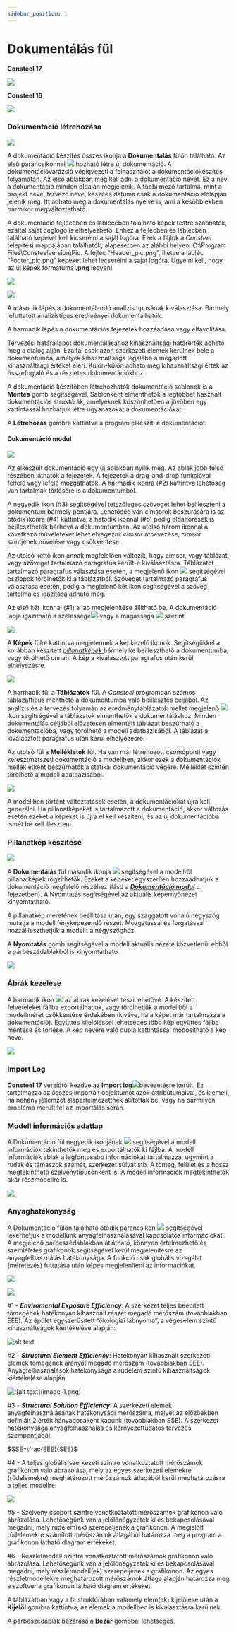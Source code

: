 ```yaml
---
sidebar_position: 1
---
```

# Dokumentálás fül

<!-- wp:paragraph {"align":"center"} -->

**Consteel 17**

<!-- /wp:paragraph -->

<!-- wp:image {"align":"center","id":72015,"width":"170px","height":"auto","sizeSlug":"full","linkDestination":"none"} -->

![](./img/wp-content-uploads-2024-01-13.1-Document-tab-HU-CS17.png)

<!-- /wp:image -->

<!-- wp:paragraph {"align":"center"} -->

**Consteel 16**

<!-- /wp:paragraph -->

<!-- wp:paragraph -->

[](./img/wp-content-uploads-2022-06-tab_dokumentalas.png)

<!-- /wp:paragraph -->

<!-- wp:image {"align":"center","id":37946,"width":167,"height":50,"sizeSlug":"full","linkDestination":"media","className":"is-style-editorskit-rounded"} -->

[![](https://www.consteelsoftware.com/wp-content/uploads/2022/06/tab_dokumentalas.png)](https://www.consteelsoftware.com/wp-content/uploads/2022/06/tab_dokumentalas.png)

<!-- /wp:image -->

<!-- wp:heading {"level":3} -->

### Dokumentáció létrehozása

<!-- /wp:heading -->

<!-- wp:image {"align":"right","id":37938,"width":333,"height":249,"sizeSlug":"full","linkDestination":"media","className":"is-style-editorskit-rounded"} -->

[![](https://www.consteelsoftware.com/wp-content/uploads/2022/06/dial_dokument_uj_1.png)](./img/wp-content-uploads-2022-06-dial_dokument_uj_1.png)

<!-- /wp:image -->

<!-- wp:paragraph {"align":"justify"} -->

A dokumentáció készítés összes ikonja a **Dokumentálás** fülön található. Az első parancsikonnal ![](./img/wp-content-uploads-2021-04-cmd_doc_new.png) hozható létre új dokumentáció. A dokumentációvarázsló végigvezeti a felhasználót a dokumentációkészítés folyamatán. Az első ablakban meg kell adni a dokumentáció nevét. Ez a név a dokumentáció minden oldalán megjelenik. A többi mező tartalma, mint a projekt neve, tervező neve, készítés dátuma csak a dokumentáció előlapján jelenik meg. Itt adható meg a dokumentálás nyelve is, ami a későbbiekben bármikor megváltoztatható.

<!-- /wp:paragraph -->

<!-- wp:paragraph -->

A dokumentáció fejlécében és láblécében található képek testre szabhatók, ezáltal saját céglogó is elhelyezhető. Ehhez a fejlécben és láblécben található képeket kell kicserélni a saját logóra. Ezek a fájlok a _Consteel_ telepítési mappájában találhatók; alapesetben az alábbi helyen: C:\\Program Files\\Consteelversion\\Pic. A fejléc “Header_pic.png”, illetve a lábléc “Footer_pic.png” képeket lehet lecserélni a saját logóra. Ügyelni kell, hogy az új képek formátuma **.png** legyen!

<!-- /wp:paragraph -->

<!-- wp:image {"align":"right","id":37922,"width":337,"height":563,"sizeSlug":"full","linkDestination":"media","className":"is-style-editorskit-rounded"} -->

[![](https://www.consteelsoftware.com/wp-content/uploads/2022/06/dial_dokument_uj_3.png)](./img/wp-content-uploads-2022-06-dial_dokument_uj_3.png)

<!-- /wp:image -->

<!-- wp:image {"align":"right","id":37930,"width":198,"height":148,"sizeSlug":"full","linkDestination":"media","className":"is-style-editorskit-rounded"} -->

[![](https://www.consteelsoftware.com/wp-content/uploads/2022/06/dial_dokument_uj_2.png)](./img/wp-content-uploads-2022-06-dial_dokument_uj_2.png)

<!-- /wp:image -->

<!-- wp:paragraph -->

A második lépés a dokumentálandó analízis típusának kiválasztása. Bármely lefuttatott analízistípus eredményei dokumentálhatók.

<!-- /wp:paragraph -->

<!-- wp:paragraph {"align":"justify"} -->

A harmadik lépés a dokumentációs fejezetek hozzáadása vagy eltávolítása.

<!-- /wp:paragraph -->

<!-- wp:paragraph {"align":"justify"} -->

Tervezési határállapot dokumentálásához kihasználtsági határérték adható meg a dialóg alján. Ezáltal csak azon szerkezeti elemek kerülnek bele a dokumentumba, amelyek kihasználtsága legalább a megadott kihasználtsági értéket eléri. Külön-külön adható meg kihasználtsági érték az összefoglaló és a részletes dokumentációkhoz.

<!-- /wp:paragraph -->

<!-- wp:paragraph {"align":"justify"} -->

A dokumentáció készítőben létrehozhatók dokumentáció sablonok is a **Mentés** gomb segítségével. Sablonként elmenthetők a legtöbbet használt dokumentációs struktúrák, amelyeknek köszönhetően a jövőben egy kattintással hozhatjuk létre ugyanazokat a dokumentációkat.

<!-- /wp:paragraph -->

<!-- wp:paragraph {"align":"justify"} -->

A **Létrehozás** gombra kattintva a program elkészíti a dokumentációt.

<!-- /wp:paragraph -->

<!-- wp:spacer -->

<!-- /wp:spacer -->

<!-- wp:heading {"level":4,"className":""} -->

#### Dokumentáció modul

<!-- /wp:heading -->

<!-- wp:image {"align":"right","id":37914,"width":313,"height":295,"sizeSlug":"full","linkDestination":"media","className":"is-style-editorskit-rounded"} -->

[![](https://www.consteelsoftware.com/wp-content/uploads/2022/06/scr_dokument_szerkesztes_1.png)](./img/wp-content-uploads-2022-06-scr_dokument_szerkesztes_1.png)

<!-- /wp:image -->

<!-- wp:paragraph {"align":"justify"} -->

Az elkészült dokumentáció egy új ablakban nyílik meg. Az ablak jobb felső részében láthatók a fejezetek. A fejezetek a drag-and-drop funkcióval felfelé vagy lefelé mozgathatók. A harmadik ikonra (#2) kattintva lehetőség van tartalmak törlésére is a dokumentumból.

<!-- /wp:paragraph -->

<!-- wp:paragraph {"align":"justify"} -->

A negyedik ikon (#3) segítségével tetszőleges szöveget lehet beilleszteni a dokumentum bármely pontjára. Lehetőség van címsorok beszúrására is az ötödik ikonra (#4) kattintva, a hatodik ikonnal (#5) pedig oldaltörések is beilleszthetők bárhová a dokumentumban. Az utolsó három ikonnal a következő műveleteket lehet elvégezni: címsor átnevezése, címsor szintjének növelése vagy csökkentése.

<!-- /wp:paragraph -->

<!-- wp:paragraph {"align":"justify"} -->

Az utolsó kettő ikon annak megfelelően változik, hogy címsor, vagy táblázat, vagy szöveget tartalmazó paragrafus került-e kiválasztásra. Táblázatot tartalmazó paragrafus választása esetén, a megjelenő ikon ![](./img/wp-content-uploads-2021-04-14-2-1-1-delete-column-from-the-table.png) segítségével oszlopok törölhetők ki a táblázatból. Szöveget tartalmazó paragrafus választása esetén, pedig a megjelenő két ikon segítségével a szöveg tartalma és igazítása adható meg.

<!-- /wp:paragraph -->

<!-- wp:columns -->

<!-- wp:column -->

<!-- wp:paragraph -->

Az első két ikonnal (#1) a lap megjelenítése állítható be. A dokumentáció lapja igazítható a szélessége![](./img/wp-content-uploads-2021-04-14-1-width.png) vagy a magassága ![](./img/wp-content-uploads-2021-04-14-1-height.png) szerint.

<!-- /wp:paragraph -->

<!-- /wp:column -->

<!-- wp:column -->

<!-- wp:image {"align":"center","id":37906,"width":263,"height":313,"sizeSlug":"full","linkDestination":"media","className":"is-style-editorskit-rounded"} -->

[![](https://www.consteelsoftware.com/wp-content/uploads/2022/06/scr_dokument_szerkesztes_2.png)](./img/wp-content-uploads-2022-06-scr_dokument_szerkesztes_2.png)

<!-- /wp:image -->

<!-- /wp:column -->

<!-- /wp:columns -->

<!-- wp:columns -->

<!-- wp:column -->

<!-- wp:paragraph {"align":"justify"} -->

A **Képek** fülre kattintva megjelennek a képkezelő ikonok. Segítségükkel a korábban készített [_pillanatképek_ ](/manual/dokumentacio/dokumentalas-ful/#Creating-snapshots)bármelyike beilleszthető a dokumentumba, vagy törölhető onnan. A kép a kiválasztott paragrafus után kerül elhelyezésre.

<!-- /wp:paragraph -->

<!-- /wp:column -->

<!-- wp:column -->

<!-- wp:image {"align":"center","id":37898,"sizeSlug":"full","linkDestination":"media","className":"is-style-editorskit-rounded"} -->

[![](https://www.consteelsoftware.com/wp-content/uploads/2022/06/scr_dokument_szerkesztes_3_kepek.png)](./img/wp-content-uploads-2022-06-scr_dokument_szerkesztes_3_kepek.png)

<!-- /wp:image -->

<!-- /wp:column -->

<!-- /wp:columns -->

<!-- wp:paragraph -->

A harmadik fül a **Táblázatok** fül. A _Consteel_ programban számos táblázattípus menthető a dokumentumba való beillesztés céljából. Az analízis és a tervezés folyamán az eredménytáblázatok mellet megjelenő ![](./img/wp-content-uploads-2021-04-14-1-save.png) ikon segítségével a táblázatok elmenthetők a dokumentáláshoz. Minden dokumentálás céljából előzetesen elmentett táblázat beszúrható a dokumentációba, vagy törölhető a modell adatbázisából. A táblázat a kiválasztott paragrafus után kerül elhelyezésre.

<!-- /wp:paragraph -->

<!-- wp:paragraph -->

Az utolsó fül a **Mellékletek** fül. Ha van már létrehozott csomóponti vagy keresztmetszeti dokumentáció a modellben, akkor ezek a dokumentációk mellékletként beszúrhatók a statikai dokumentáció végére. Melléklet szintén törölhető a modell adatbázisából.

<!-- /wp:paragraph -->

<!-- wp:image {"align":"left","id":21420,"width":76,"height":81,"sizeSlug":"full","linkDestination":"none"} -->

![](./img/wp-content-uploads-2021-04-warning_croc.png)

<!-- /wp:image -->

<!-- wp:paragraph -->

A modellben történt változtatások esetén, a dokumentációkat újra kell generálni. Ha pillanatképeket is tartalmazott a dokumentáció, akkor változás esetén ezeket a képeket is újra el kell készíteni, és az új dokumentációba ismét be kell illeszteni.

<!-- /wp:paragraph -->

<!-- wp:spacer {"height":"25px"} -->

<!-- /wp:spacer -->

<!-- wp:heading {"level":3} -->

### Pillanatkép készítése

<!-- /wp:heading -->

<!-- wp:image {"align":"right","id":37890,"width":128,"height":221,"sizeSlug":"full","linkDestination":"media","className":"is-style-editorskit-rounded"} -->

[![](https://www.consteelsoftware.com/wp-content/uploads/2022/06/scr_dokument_pillanatkep.png)](./img/wp-content-uploads-2022-06-scr_dokument_pillanatkep.png)

<!-- /wp:image -->

<!-- wp:paragraph -->

A **Dokumentálás** fül második ikonja ![](./img/wp-content-uploads-2021-04-cmd_doc_snap.png) segítségével a modellről pillanatképek rögzíthetők. Ezeket a képeket egyszerűen hozzáadhatjuk a dokumentáció megfelelő részéhez (lásd a **_[Dokumentáció modul](/manual/dokumentacio/dokumentalas-ful/#Documentation-module)_** c. fejezetben). A Nyomtatás segítségével az aktuális képernyőnézet kinyomtatható.

<!-- /wp:paragraph -->

<!-- wp:paragraph -->

A pillanatkép méretének beállítása után, egy szaggatott vonalú négyszög mutatja a modell fényképezendő részét. Mozgatással és forgatással hozzáilleszthetjük a modellt a négyszöghöz.

<!-- /wp:paragraph -->

<!-- wp:paragraph -->

A **Nyomtatás** gomb segítségével a modell aktuális nézete közvetlenül ebből a párbeszédablakból is kinyomtatható.

<!-- /wp:paragraph -->

<!-- wp:image {"align":"center","id":37882,"width":768,"height":408,"sizeSlug":"large","linkDestination":"media","className":"is-style-editorskit-rounded"} -->

[![](./img/wp-content-uploads-2022-06-scr_dokument_pillanatkep_2-1024x544.png)](https://consteelsoftware.com/wp-content/uploads/2022/06/scr_dokument_pillanatkep_2.png)

<!-- /wp:image -->

<!-- wp:heading {"level":3} -->

### Ábrák kezelése

<!-- /wp:heading -->

<!-- wp:columns -->

<!-- wp:column -->

<!-- wp:paragraph {"align":"justify"} -->

A harmadik ikon ![](./img/wp-content-uploads-2021-04-14-1-snapshot-manager.png) az ábrák kezelését teszi lehetővé. A készített felvételeket fájlba exportálhatjuk, vagy törölhetjük a modellből a modellméret csökkentése érdekében (kivéve, ha a képet már tartalmazza a dokumentáció). Együttes kijelöléssel lehetséges több kép együttes fájlba mentése és törlése. A kép nevére való dupla kattintással módosítható a kép neve.

<!-- /wp:paragraph -->

<!-- /wp:column -->

<!-- wp:column -->

<!-- wp:image {"align":"center","id":37874,"sizeSlug":"large","linkDestination":"media","className":"is-style-editorskit-rounded"} -->

[![](./img/wp-content-uploads-2022-06-dial_dokument_kepkezelo-1024x549.png)](https://consteelsoftware.com/wp-content/uploads/2022/06/dial_dokument_kepkezelo.png)

<!-- /wp:image -->

<!-- /wp:column -->

<!-- /wp:columns -->

<!-- wp:heading {"level":3} -->

### **Import Log**

<!-- /wp:heading -->

<!-- wp:paragraph -->

**Consteel 17** verziótól kezdve az **Import log**![](./img/wp-content-uploads-2021-04-13.1-Document-tab-CS17-Import-log.png)bevezetésre került. Ez tartalmazza az összes importált objektumot azok attribútumaival, és kiemeli, ha néhány jellemzőt alapértelmezettnek állítottak be, vagy ha bármilyen probléma merült fel az importálás során.

<!-- /wp:paragraph -->

<!-- wp:heading {"level":3} -->

### Modell információs adatlap

<!-- /wp:heading -->

<!-- wp:columns -->

<!-- wp:column -->

<!-- wp:paragraph {"align":"justify"} -->

A Dokumentáció fül negyedik ikonjának ![](./img/wp-content-uploads-2021-04-cmd_modelinfo.png) segítségével a modell információk tekinthetők meg és exportálhatók ki fájlba. A modell információk ablak a legfontosabb információkat tartalmazza, úgymint a rudak és támaszok számát, szerkezet súlyát stb. A tömeg, felület és a hossz megtekinthető szelvénytípusonként is. A modell információk megtekinthetők akár részmodellre is.

<!-- /wp:paragraph -->

<!-- /wp:column -->

<!-- wp:column -->

<!-- wp:image {"align":"center","id":37866,"width":491,"height":476,"sizeSlug":"full","linkDestination":"media","className":"is-style-editorskit-rounded"} -->

[![](https://www.consteelsoftware.com/wp-content/uploads/2022/06/dial_dokument_modell_informacio.png)](./img/wp-content-uploads-2022-06-dial_dokument_modell_informacio.png)

<!-- /wp:image -->

<!-- /wp:column -->

<!-- /wp:columns -->

<!-- wp:heading {"level":3} -->

### Anyaghatékonyság

<!-- /wp:heading -->

<!-- wp:paragraph -->

A Dokumentáció fülön található ötödik parancsikon ![](./img/wp-content-uploads-2022-06-ico_material_efficiency.png) segítségével lekérhetjük a modellünk anyagfelhasználásával kapcsolatos információkat. A megjelenő párbeszédablakban átlátható, könnyen értelmezhető és szemléletes grafikonok segítségével kerül megjelenítésre az anyagfelhasználás hatékonysága. A funkció csak globális vizsgálat (méretezés) futtatása után képes megjeleníteni az információkat.

<!-- /wp:paragraph -->

<!-- wp:image {"id":38048,"width":"768px","height":"395px","sizeSlug":"large","linkDestination":"media","className":"is-style-editorskit-rounded"} -->

[![](./img/wp-content-uploads-2022-06-dial_dokument_anyaghatekonysag_1-1-1024x527.png)](https://consteelsoftware.com/wp-content/uploads/2022/06/dial_dokument_anyaghatekonysag_1-1.png)

<!-- /wp:image -->

<!-- wp:image {"align":"right","id":38047,"width":187,"height":344,"sizeSlug":"full","linkDestination":"none","className":"is-style-editorskit-rounded"} -->

![](./img/wp-content-uploads-2022-06-dial_dokument_anyaghatekonysag_2-1.png)

<!-- /wp:image -->

<!-- wp:paragraph -->

\#1 - **_Enviromental Exposure Efficiency_**: A szerkezet teljes beépített tömegének hatékonyan kihasznált részét megadó mérőszám (továbbiakban EEE). Az épület egyszerűsített “ökológiai lábnyoma”, a végeselem szintű kihasználtságok kiértékelése alapján:

<!-- /wp:paragraph -->

<!-- wp:paragraph -->

![alt text](img/EEE.png)

<!-- /wp:paragraph -->

<!-- wp:paragraph -->

\#2 - **_Structural Element Efficiency_**: Hatékonyan kihasznált szerkezeti elemek tömegének arányát megadó mérőszám (továbbiakban SEE). Anyagfelhasználások hatékonysága a rúdelem szintű kihasználtságok kiértékelése alapján.

<!-- /wp:paragraph -->

<!-- wp:paragraph -->

![!\[alt text\](image-1.png)](img/SEE.png)

<!-- /wp:paragraph -->

<!-- wp:paragraph -->

\#3 - **_Structural Solution Efficiency_**: A szerkezeti elemek anyagfelhasználásának hatékonysági mérőszáma, melyet az előzőekben definiált 2 érték hányadosaként kapunk (továbbiakban SSE). A szerkezet hatékonysága anyagfelhasználás és környezettudatos tervezés szempontjából.

<!-- /wp:paragraph -->

<!-- wp:paragraph -->

$SSE=\frac{EEE}{SEE}$

<!-- /wp:paragraph -->

<!-- wp:paragraph -->

\#4 - A teljes globális szerkezeti szintre vonatkoztatott mérőszámok grafikonon való ábrázolása, mely az egyes szerkezeti elemekre (rúdelemekre) meghatározott mérőszámok átlagából kerül meghatározásra a teljes modellre.

<!-- /wp:paragraph -->

<!-- wp:image {"align":"right","id":38046,"width":189,"height":368,"sizeSlug":"full","linkDestination":"none","className":"is-style-editorskit-rounded"} -->

![](./img/wp-content-uploads-2022-06-dial_dokument_anyaghatekonysag_3-1.png)

<!-- /wp:image -->

<!-- wp:paragraph -->

\#5 - Szelvény csoport szintre vonatkoztatott mérőszámok grafikonon való ábrázolása. Lehetőségünk van a jelölőnégyzetek ki és bekapcsolásával megadni, mely rúdelem(ek) szerepeljenek a grafikonon. A megjelölt rúdelemekre számított mérőszámok átlagából határozza meg a program a grafikonon látható diagram értékeket.

<!-- /wp:paragraph -->

<!-- wp:paragraph -->

\#6 - Részletmodell szintre vonatkoztatott mérőszámok grafikonon való ábrázolása. Lehetőségünk van a jelölőnégyzetek ki és bekapcsolásával megadni, mely részletmodell(ek) szerepeljenek a grafikonon. Az egyes részletmodellekre meghatározott mérőszámok átlaga alapján határozza meg a szoftver a grafikonon látható diagram értékeket.

<!-- /wp:paragraph -->

<!-- wp:paragraph -->

A táblázatban vagy a fa struktúrában valamely elem(ek) kijelölése után a **Kijelöl** gombra kattintva, az elemek a modellben is kiválasztásra kerülnek.

<!-- /wp:paragraph -->

<!-- wp:paragraph -->

A párbeszédablak bezárása a **Bezár** gombbal lehetséges.

<!-- /wp:paragraph -->
